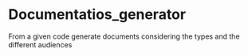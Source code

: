 # Documentatios_generator
From a given code generate documents considering the types and the different audiences 
